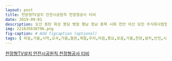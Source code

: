 ```yaml
---
layout: post
title: 천장형TV설치 안전시공원칙 천정형공사 티비
date: 2019-09-01
description: 오산 동탄 화성 봉담 병점 행남 정남 충북 시화 천안 아산 당진 주식회사컴엘 법인사업자 7078801087 세금계산서 발행 현금영수증발행 신용카드결제 부가세10별도 작업 환경에 따라 시공비가 
img: 221635638796.png
fig-caption: # Add figcaption (optional)
tags: [ 하늘,가을,시작,오곡,가을,들판,계절,우리,마음,풍요,로움,가을,천장,설치,안전,시공,원칙,천장,설치,회사,법인,사업자,인증,기업,종류,석고보드,콘크리트,시멘트,블럭,컨테이너,타일,천연,대리석,조립,판넬,샌드위치,판넬,목재,합판,스틸,강철,일반,철판,조물,장안,셋탑박스,전기,작업,연결,케이블,연결,셋탑박스,통해,시청,때문,티비,전용,브라켓,사용,설치,천장,환경,워낙,때문,전산,볼트,작업,건의,시공,능력,환경,시공,석고보드,콘크리트,앵커,무역,독일,미국,캐나다,직수입,업체,독일,앵커,사용,하중,앵커,사용,안전,최선,다합,시공,자체,완전,천장,티비,작업,환경,상황,점검,만들기,주상,복합,상가,아파트,거실,인치,천정,브라켓,거실,색톤,화이트,고객,요구,하얀색,분체,도장,시간,인테리어,시작,고객,미리,미리,상담,주시,상의,시공,기존,브라켓,거의,블랙,블랙,경우,색깔,거의,검정,이기,때문,관공서,중앙,선거,관리,위원회,본관,로비,인치,제조업체,인치,장례식,인치,술집,인치,커피숍,인치,듀얼,브라켓,휘트니,인치,엘에이,인치,미용실,인치,북카페,인치,정부,북부,청사,인치,사무실,인치,식당,인치,세미나,인치,인치,학원,인치,교회,인치,음식점,인치,곱창,인치,닭강정,인치,치과,인치,금융기관,인치,스토,인치,은행,인치,학교,인치,교회,인치,매장,인치,안경점,인치,병원,인치,아구찜,인치,중학교,인치,교회,인치,빨래,인치,인천,안산,김포,고양,일산,파주,영주,동두천,포천,남양주,의정부,구리,하남,양평,가평,이천,여주,성남,하남,분당,판교,구리,용인,수원,안양,의왕,과천,군포,시흥,광명,부천,부평,중동,안성,장호원,평택,오산,화성,봉담,병점,행남,정남,충북,시화,천안,아산,당진,주식회사,법인,사업자,세금,계산서,발행,현금영수증,발행,신용카드,결제,부가세,별도,작업,환경,공비,소지,내용,실제,현장,확인,결과,다른,내용,경우,천장,설치,의뢰,경우,기본,설치,인치,인치,설치,대수,천고,높이,시공,자하,위치,바닥,브라켓,위치,높이,종류,콘크리트,시멘트,석고보드,컨테이너,조립,판넬,스티로폼,시멘트,합판,나무,계열,석고보드,합판,텍스,석고,보드,스틸,소재,기타,설치,위치,기선,인터넷,케이블,용도,통신사,셋탑박스,홍보,용도,연결,케이블,방송,용도,조사,삼성,대우,루컴즈,중소기업,해외,직구,당사,수입,회사,독일,미국,캐나다,앵커,시스템,사용,안전,시공,최선,고객,보답,전국,지점,운영,원스톱,서비스,제공,생산,배상,책임,보험,가입,국제,표준규격,인증,기업,추석,오곡,계절,만큼,모든,놀이,밤낮,마음,새삼,명절,추석,풍요,기리,각종,세시,풍속,조상,차례,세시,풍속,한바탕,세시,역시,추석,애초,공감,사일,로서,명절,송편,조상,차례,성묘,행사,추석,조상,산소,벌초,여름,동안,묘소,무성,잡초,추석,아침,햇곡,송편,각종,음식,장만,조상,차례,성묘,차례,대체로,봉사,조선,후기,관행,추석,의례,심리,풋바심,주로,호남,지역,올벼,천신,심리,심리,오리,십리,올비,신미,올벼,일찍,수확,무렵,물기,부분,여물,미리,조기,병아리,햇무,차려,조상,바치,집안,식구,음식,미리,포기,안방,윗목,가로,두기,호남지방,농사,포기,정도,풍속,일반,올벼,심리,대개,추석,무렵,무렵,시기,정치,다른,곡식,기도,추석,전후,수수,곡식,이삭,기둥,설주,음식,이웃,청해,주연,기도,곡식,다음해,사용,거나,사당,신하,거나,터주,비롯,가신,이듬해,풍년,기원,축하,의미,경북,안동,비롯,영남,심리,풋바심,가운데,누렇,부분,지게,정도,벼로,정도,정도,미리,탈곡,제물,제사,심리,추석,풍속,보기,충남,지역,추석,무렵,보기,반나절,동안,여름,농사,일가,친척,추석,무렵,이면,서로,약속,양편,중간,지점,보기,중간지점,중로,상봉,중로,예전,보기,통해,친정,식구,만날,대부분,지역,추석,전후,보기,보기,새색시,친가 ]
---
```

[천장형TV설치 안전시공원칙 천정형공사 티비](https://blog.naver.com/ecoteel?Redirect=Log&logNo=221635638796)